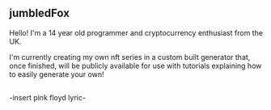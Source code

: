 ## jumbledFox
Hello! I'm a 14 year old programmer and cryptocurrency enthusiast from the UK.

I'm currently creating my own nft series in a custom built generator that, once finished, will be publicly available for use with tutorials explaining how to easily generate your own!

## 
-insert pink floyd lyric-

